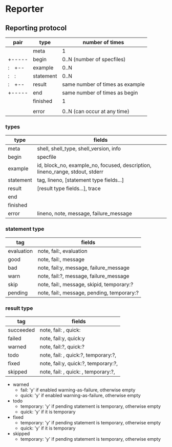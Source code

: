 # Reporter

## Reporting protocol

| pair   | type      | number of times                 |
| ------ | --------- | ------------------------------- |
|        | meta      | 1                               |
| +----- | begin     | 0..N (number of specfiles)      |
| :　+-- | example   | 0..N                            |
| :　:   | statement | 0..N                            |
| :　+-- | result    | same number of times as example |
| +----- | end       | same number of times as begin   |
|        | finished  | 1                               |
|        |           |                                 |
|        | error     | 0..N (can occur at any time)    |

### types

| type      | fields                                                                       |
| --------- | ---------------------------------------------------------------------------- |
| meta      | shell, shell_type, shell_version, info                                       |
| begin     | specfile                                                                     |
| example   | id, block_no, example_no, focused, description, lineno_range, stdout, stderr |
| statement | tag, lineno, [statement type fields...]                                      |
| result    | [result type fields...], trace                                               |
| end       |                                                                              |
| finished  |                                                                              |
| error     | lineno, note, message, failure_message                                       |

### statement type

| tag        | fields                                      |
| ---------- | ------------------------------------------- |
| evaluation | note, fail:,  evaluation                    |
| good       | note, fail:,  message                       |
| bad        | note, fail:y, message, failure_message      |
| warn       | note, fail:?, message, failure_message      |
| skip       | note, fail:,  message, skipid, temporary:?  |
| pending    | note, fail:,  message, pending, temporary:? |

### result type

| tag       | fields                              |
| --------- | ----------------------------------- |
| succeeded | note, fail: , quick:                |
| failed    | note, fail:y, quick:y               |
| warned    | note, fail:?, quick:?               |
| todo      | note, fail: , quick:?, temporary:?, |
| fixed     | note, fail:y, quick:?, temporary:?, |
| skipped   | note, fail: , quick: , temporary:?, |

- warned
  - fail: 'y' if enabled warning-as-failure, otherwise empty
  - quick: 'y' if enabled warning-as-failure, otherwise empty
- todo
  - temporary: 'y' if pending statement is temporary, otherwise empty
  - quick: 'y' if it is temporary
- fixed
  - temporary: 'y' if pending statement is temporary, otherwise empty
  - quick: 'y' if it is temporary
- skipped
  - temporary: 'y' if pending statement is temporary, otherwise empty
